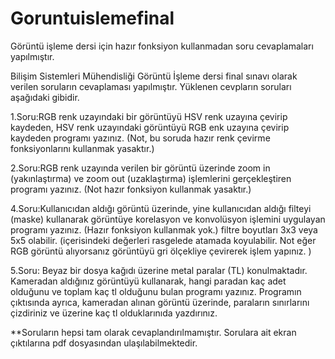 # Goruntuislemefinal
Görüntü işleme dersi için hazır fonksiyon kullanmadan soru cevaplamaları yapılmıştır.

Bilişim Sistemleri Mühendisliği Görüntü İşleme dersi final sınavı olarak verilen soruların cevaplaması yapılmıştır.
Yüklenen cevpların soruları aşağıdaki gibidir.

1.Soru:RGB renk uzayındaki bir görüntüyü HSV renk uzayına çevirip kaydeden, HSV renk uzayındaki görüntüyü RGB enk uzayına çevirip kaydeden programı yazınız. (Not, bu soruda hazır renk çevirme fonksiyonlarını kullanmak yasaktır.)

2.Soru:RGB renk uzayında verilen bir görüntü üzerinde zoom in (yakınlaştırma) ve zoom out (uzaklaştırma) işlemlerini gerçekleştiren programı yazınız. (Not hazır fonksiyon kullanmak yasaktır.)

4.Soru:Kullanıcıdan aldığı görüntü üzerinde, yine kullanıcıdan aldığı filteyi (maske) kullanarak görüntüye korelasyon ve konvolüsyon işlemini uygulayan programı yazınız. (Hazır fonksiyon kullanmak yok.) filtre boyutları 3x3 veya 5x5 olabilir. (içerisindeki değerleri rasgelede atamada koyulabilir. Not eğer RGB görüntü alıyorsanız görüntüyü gri ölçekliye çevirerek işlem yapınız. )

5.Soru: Beyaz bir dosya kağıdı üzerine metal paralar (TL) konulmaktadır. Kameradan aldığınız görüntüyü kullanarak, hangi paradan kaç adet olduğunu ve toplam kaç tl olduğunu bulan programı yazınız. Programın çıktısında ayrıca, kameradan alınan görüntü üzerinde, paraların sınırlarını çizdiriniz ve üzerine kaç tl olduklarınıda yazdırınız. 

**Soruların hepsi tam olarak cevaplandırılmamıştır. Sorulara ait ekran çıktılarına pdf dosyasından ulaşılabilmektedir.
